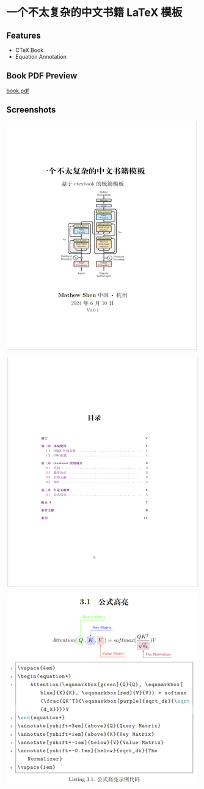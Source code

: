 # 一个不太复杂的中文书籍 LaTeX 模板


## Features
- CTeX Book
- Equation Annotation

## Book PDF Preview
[book.pdf](./book.pdf)


## Screenshots

<p align="center">
    <img src="./asset/image/cover.png" alt="Cover" width="500" height="600">
</p>

<p align="center">
    <img src="./asset/image/toc.png" alt="TOC" width="500" height="600">
</p>

<p align="center">
    <img src="./asset/image/features/equation_annotation.png" alt="Equation Annotation" width="500" height="500">
</p>
